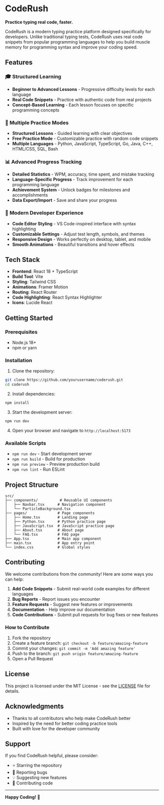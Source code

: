 # CodeRush

**Practice typing real code, faster.**

CodeRush is a modern typing practice platform designed specifically for developers. Unlike traditional typing tests, CodeRush uses real code snippets from popular programming languages to help you build muscle memory for programming syntax and improve your coding speed.

## Features

### 🎓 **Structured Learning**
- **Beginner to Advanced Lessons** - Progressive difficulty levels for each language
- **Real Code Snippets** - Practice with authentic code from real projects
- **Concept-Based Learning** - Each lesson focuses on specific programming concepts

### 🎯 **Multiple Practice Modes**
- **Structured Lessons** - Guided learning with clear objectives
- **Free Practice Mode** - Customizable practice with random code snippets
- **Multiple Languages** - Python, JavaScript, TypeScript, Go, Java, C++, HTML/CSS, SQL, Bash

### 📊 **Advanced Progress Tracking**
- **Detailed Statistics** - WPM, accuracy, time spent, and mistake tracking
- **Language-Specific Progress** - Track improvement for each programming language
- **Achievement System** - Unlock badges for milestones and accomplishments
- **Data Export/Import** - Save and share your progress

### 🎨 **Modern Developer Experience**
- **Code Editor Styling** - VS Code-inspired interface with syntax highlighting
- **Customizable Settings** - Adjust test length, symbols, and themes
- **Responsive Design** - Works perfectly on desktop, tablet, and mobile
- **Smooth Animations** - Beautiful transitions and hover effects

## Tech Stack

- **Frontend**: React 18 + TypeScript
- **Build Tool**: Vite
- **Styling**: Tailwind CSS
- **Animations**: Framer Motion
- **Routing**: React Router
- **Code Highlighting**: React Syntax Highlighter
- **Icons**: Lucide React

## Getting Started

### Prerequisites

- Node.js 18+ 
- npm or yarn

### Installation

1. Clone the repository:
```bash
git clone https://github.com/yourusername/coderush.git
cd coderush
```

2. Install dependencies:
```bash
npm install
```

3. Start the development server:
```bash
npm run dev
```

4. Open your browser and navigate to `http://localhost:5173`

### Available Scripts

- `npm run dev` - Start development server
- `npm run build` - Build for production
- `npm run preview` - Preview production build
- `npm run lint` - Run ESLint

## Project Structure

```
src/
├── components/          # Reusable UI components
│   ├── Navbar.tsx      # Navigation component
│   └── ParticleBackground.tsx
├── pages/              # Page components
│   ├── Home.tsx        # Landing page
│   ├── Python.tsx      # Python practice page
│   ├── JavaScript.tsx  # JavaScript practice page
│   ├── About.tsx       # About page
│   └── FAQ.tsx         # FAQ page
├── App.tsx             # Main app component
├── main.tsx            # App entry point
└── index.css           # Global styles
```

## Contributing

We welcome contributions from the community! Here are some ways you can help:

1. **Add Code Snippets** - Submit real-world code examples for different languages
2. **Bug Reports** - Report issues you encounter
3. **Feature Requests** - Suggest new features or improvements
4. **Documentation** - Help improve our documentation
5. **Code Contributions** - Submit pull requests for bug fixes or new features

### How to Contribute

1. Fork the repository
2. Create a feature branch: `git checkout -b feature/amazing-feature`
3. Commit your changes: `git commit -m 'Add amazing feature'`
4. Push to the branch: `git push origin feature/amazing-feature`
5. Open a Pull Request

## License

This project is licensed under the MIT License - see the [LICENSE](LICENSE) file for details.

## Acknowledgments

- Thanks to all contributors who help make CodeRush better
- Inspired by the need for better coding practice tools
- Built with love for the developer community

## Support

If you find CodeRush helpful, please consider:
- ⭐ Starring the repository
- 🐛 Reporting bugs
- 💡 Suggesting new features
- 🤝 Contributing code

---

**Happy Coding!** 🚀
